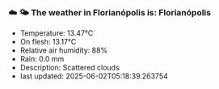 ### ☁️ 🌤️  The weather in Florianópolis is: Florianópolis

- Temperature: 13.47°C
- On flesh: 13.17°C
- Relative air humidity: 88%
- Rain: 0.0 mm
- Description: Scattered clouds
- last updated: 2025-06-02T05:18:39.263754

